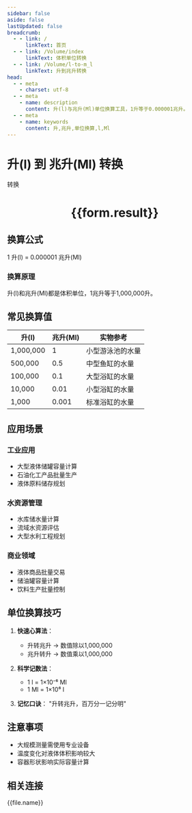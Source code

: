 ```yaml
---
sidebar: false
aside: false
lastUpdated: false
breadcrumb:
  - - link: /
      linkText: 首页
  - - link: /Volume/index
      linkText: 体积单位转换
  - - link: /Volume/l-to-m_l
      linkText: 升到兆升转换
head:
  - - meta
    - charset: utf-8
  - - meta
    - name: description
      content: 升(l)与兆升(Ml)单位换算工具，1升等于0.000001兆升。
  - - meta
    - name: keywords
      content: 升,兆升,单位换算,l,Ml
---
```


# 升(l) 到 兆升(Ml) 转换

<script setup>
import { onMounted, reactive, inject ,ref  } from 'vue'
import { NButton,NForm ,NFormItem,NInput,NInputNumber,NSelect,NCard,useMessage ,NGrid ,NGi } from 'naive-ui'
import { defineClientComponent } from 'vitepress'
import { Volume } from '../../files';

const convert = inject('convert')
const formRef = ref(null);
const rules = {
  number:{
    required: true,
    type: 'number',
    trigger: "blur"
  }
}
const form = reactive({
  number:null,
  result:'',
  title:'升(l)到兆升(Ml)换算'
})

const convertHandler = (e) => {
  e.preventDefault();
  formRef.value?.validate((errors)=>{
    if (!errors) {
      form.result = `${form.number} l = ${convert(form.number).from('l').to('Ml')} Ml`
    }
  })
}
</script>

<n-form size="large" :model="form" ref='formRef' :rules="rules">
  <n-form-item label="数值" path="number">
    <n-input-number size="large" style="width:100%" :min="0" v-model:value="form.number" placeholder="请输入升数值" />
  </n-form-item>
  <n-form-item>
    <n-button type="primary" style="width:100%" @click="convertHandler">转换</n-button>
  </n-form-item>
</n-form>
<n-card embedded :bordered="false" hoverable>
  <div style="text-align:center">
    <h1>{{form.result}}</h1>
  </div>
</n-card>

## 换算公式
1 升(l) = 0.000001 兆升(Ml)

### 换算原理
升(l)和兆升(Ml)都是体积单位，1兆升等于1,000,000升。

## 常见换算值
| 升(l) | 兆升(Ml) | 实物参考                 |
|-------|---------|--------------------------|
| 1,000,000 | 1       | 小型游泳池的水量          |
| 500,000  | 0.5     | 中型鱼缸的水量            |
| 100,000  | 0.1     | 大型浴缸的水量            |
| 10,000   | 0.01    | 小型浴缸的水量            |
| 1,000    | 0.001   | 标准浴缸的水量            |

## 应用场景
### 工业应用
- 大型液体储罐容量计算
- 石油化工产品批量生产
- 液体原料储存规划

### 水资源管理
- 水库储水量计算
- 流域水资源评估
- 大型水利工程规划

### 商业领域
- 液体商品批量交易
- 储油罐容量计算
- 饮料生产批量控制

## 单位换算技巧
1. **快速心算法**：
   - 升转兆升 → 数值除以1,000,000
   - 兆升转升 → 数值乘以1,000,000

2. **科学记数法**：
   - 1 l = 1×10⁻⁶ Ml
   - 1 Ml = 1×10⁶ l

3. **记忆口诀**：
   "升转兆升，百万分一记分明"

## 注意事项
- 大规模测量需使用专业设备
- 温度变化对液体体积影响较大
- 容器形状影响实际容量计算

## 相关连接
<n-grid x-gap="12" :cols="4">
  <n-gi v-for="(file, index) in Volume" :key="index">
    <n-button
      text
      tag="a"
      :href="file.path"
      type="primary"
    >
      {{file.name}}
    </n-button>
  </n-gi>
</n-grid>